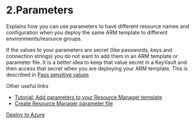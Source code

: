 # 2.Parameters
Explains how you can use parameters to have different resource names and configuration when you deploy the same ARM template to different environments/resource groups.

If the values to your parameters are secret (like passwords, keys and connection strings) you do not want to add them in an ARM template or parameter file. It is a better idea to keep that value secret in a KeyVault and then access that secret when you are deploying your ARM template. This is described in [Pass sensitive values](https://docs.microsoft.com/en-us/azure/azure-resource-manager/templates/key-vault-parameter?tabs=azure-cli)

Other useful links
* [Tutorial: Add parameters to your Resource Manager template](https://docs.microsoft.com/en-us/azure/azure-resource-manager/templates/template-tutorial-add-parameters?tabs=azure-powershell)
* [Create Resource Manager parameter file](https://docs.microsoft.com/en-us/azure/azure-resource-manager/templates/parameter-files)

[Deploy to Azure](https://portal.azure.com/#create/Microsoft.Template/uri/https%3A%2F%2Fraw.githubusercontent.com%2Fnilshedstrom%2FARMTemplatesDeepDive%2Fmaster%2F2.Parameters%2Ftemplate.json)